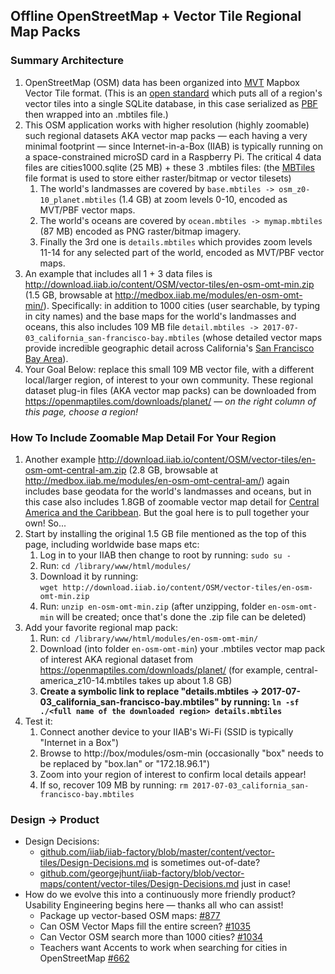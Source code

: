## Offline OpenStreetMap + Vector Tile Regional Map Packs

### Summary Architecture

1. OpenStreetMap (OSM) data has been organized into [MVT](https://www.mapbox.com/vector-tiles/) Mapbox Vector Tile format.  (This is an [open standard](https://www.mapbox.com/vector-tiles/specification/) which puts all of a region's vector tiles into a single SQLite database, in this case serialized as [PBF](https://wiki.openstreetmap.org/wiki/PBF_Format) then wrapped into an .mbtiles file.)
1. This OSM application works with higher resolution (highly zoomable) such regional datasets AKA vector map packs &mdash; each having a very minimal footprint &mdash; since Internet-in-a-Box (IIAB) is typically running on a space-constrained microSD card in a Raspberry Pi.  The critical 4 data files are cities1000.sqlite (25 MB) + these 3 .mbtiles files: (the [MBTiles](https://github.com/mapbox/mbtiles-spec) file format is used to store either raster/bitmap or vector tilesets)
   1. The world's landmasses are covered by `base.mbtiles -> osm_z0-10_planet.mbtiles` (1.4 GB) at zoom levels 0-10, encoded as MVT/PBF vector maps.
   1. The world's oceans are covered by `ocean.mbtiles -> mymap.mbtiles` (87 MB) encoded as PNG raster/bitmap imagery.
   1. Finally the 3rd one is `details.mbtiles` which provides zoom levels 11-14 for any selected part of the world, encoded as MVT/PBF vector maps.
1. An example that includes all 1 + 3 data files is http://download.iiab.io/content/OSM/vector-tiles/en-osm-omt-min.zip (1.5 GB, browsable at http://medbox.iiab.me/modules/en-osm-omt-min/).  Specifically: in addition to 1000 cities (user searchable, by typing in city names) and the base maps for the world's landmasses and oceans, this also includes 109 MB file `detail.mbtiles -> 2017-07-03_california_san-francisco-bay.mbtiles` (whose detailed vector maps provide incredible geographic detail across California's [San Francisco Bay Area](https://openmaptiles.com/downloads/north-america/us/california/san-francisco-bay/)).
1. Your Goal Below: replace this small 109 MB vector file, with a different local/larger region, of interest to your own community.  These regional dataset plug-in files (AKA vector map packs) can be downloaded from https://openmaptiles.com/downloads/planet/ &mdash; <i>on the right column of this page, choose a region!</i>

### How To Include Zoomable Map Detail For Your Region

1. Another example http://download.iiab.io/content/OSM/vector-tiles/en-osm-omt-central-am.zip (2.8 GB, browsable at http://medbox.iiab.me/modules/en-osm-omt-central-am/) again includes base geodata for the world's landmasses and oceans, but in this case also includes 1.8GB of zoomable vector map detail for [Central America and the Caribbean](https://openmaptiles.com/downloads/central-america/).  But the goal here is to pull together your own!  So...
1. Start by installing the original 1.5 GB file mentioned as the top of this page, including worldwide base maps etc:
   1. Log in to your IIAB then change to root by running: `sudo su -`
   1. Run: `cd /library/www/html/modules/`
   1. Download it by running:<br>`wget http://download.iiab.io/content/OSM/vector-tiles/en-osm-omt-min.zip`
   1. Run: `unzip en-osm-omt-min.zip` (after unzipping, folder `en-osm-omt-min` will be created; once that's done the .zip file can be deleted)
1. Add your favorite regional map pack:
   1. Run: `cd /library/www/html/modules/en-osm-omt-min/`
   1. Download (into folder `en-osm-omt-min`) your .mbtiles vector map pack of interest AKA regional dataset from https://openmaptiles.com/downloads/planet/ (for example, central-america_z10-14.mbtiles takes up about 1.8 GB)
   1. <b>Create a symbolic link to replace "details.mbtiles -> 2017-07-03_california_san-francisco-bay.mbtiles" by running: `ln -sf ./<full name of the downloaded region> details.mbtiles`</b>
1. Test it:
   1. Connect another device to your IIAB's Wi-Fi (SSID is typically "Internet in a Box")
   1. Browse to http://box/modules/osm-min (occasionally "box" needs to be replaced by "box.lan" or "172.18.96.1")
   1. Zoom into your region of interest to confirm local details appear!
   1. If so, recover 109 MB by running: `rm 2017-07-03_california_san-francisco-bay.mbtiles`

### Design -> Product

- Design Decisions:
  - [github.com/iiab/iiab-factory/blob/master/content/vector-tiles/Design-Decisions.md](https://github.com/iiab/iiab-factory/blob/master/content/vector-tiles/Design-Decisions.md) is sometimes out-of-date?
  - [github.com/georgejhunt/iiab-factory/blob/vector-maps/content/vector-tiles/Design-Decisions.md](https://github.com/georgejhunt/iiab-factory/blob/vector-maps/content/vector-tiles/Design-Decisions.md) just in case!
- How do we evolve this into a continuously more friendly product?  Usability Engineering begins here &mdash; thanks all who can assist!
  - Package up vector-based OSM maps: [#877](https://github.com/iiab/iiab/issues/877)
  - Can OSM Vector Maps fill the entire screen? [#1035](https://github.com/iiab/iiab/issues/1035)
  - Can Vector OSM search more than 1000 cities? [#1034](https://github.com/iiab/iiab/issues/1034)
  - Teachers want Accents to work when searching for cities in OpenStreetMap [#662](https://github.com/iiab/iiab/issues/662)
